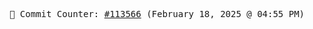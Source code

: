<p align="center">
    <samp>
        📮 Commit Counter: <a href="https://github.com/Javascript-void0/Javascript-void0/commits/main">#113566</a> (February 18, 2025 @ 04:55 PM)
    </samp>
</p>